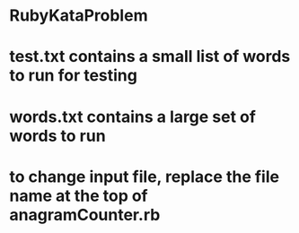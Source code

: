 # RubyKataProblem
# test.txt contains a small list of words to run for testing
# words.txt contains a large set of words to run
# to change input file, replace the file name at the top of anagramCounter.rb

